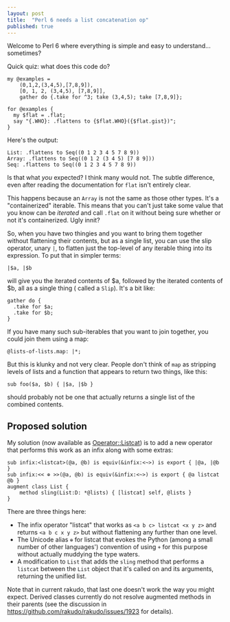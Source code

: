 ```yaml
---
layout: post
title:  "Perl 6 needs a list concatenation op"
published: true
---
```


Welcome to Perl 6 where everything is simple and easy to understand... sometimes?

Quick quiz: what does this code do?

    my @examples =
        (0,1,2,(3,4,5),[7,8,9]),
        [0, 1, 2, (3,4,5), [7,8,9]],
        gather do {.take for ^3; take (3,4,5); take [7,8,9]};

    for @examples {
      my $flat = .flat;
      say "{.WHO}: .flattens to {$flat.WHO}({$flat.gist})";
    }

Here's the output:

    List: .flattens to Seq((0 1 2 3 4 5 7 8 9))
    Array: .flattens to Seq((0 1 2 (3 4 5) [7 8 9]))
    Seq: .flattens to Seq((0 1 2 3 4 5 7 8 9))

Is that what _you_ expected? I think many would not. The subtle difference,
even after reading the documentation for `flat` isn't entirely clear.

This happens because an `Array` is not the same as those other types. It's
a "containerized" iterable. This means that you can't just take some value
that you know can be _iterated_ and call `.flat` on it without being
sure whether or not it's containerized. Ugly innit?

So, when you have two thingies and you want to bring them together
without flattening their contents, but as a single list, you can use
the slip operator, unary `|`, to flatten just the top-level of any
iterable thing into its expression. To put that in simpler terms:

    |$a, |$b

will give you the iterated contents of $a, followed
by the iterated contents of $b, all as a single thing (
called a `Slip`). It's a bit like:

    gather do {
      .take for $a;
      .take for $b;
    }

If you have many such sub-iterables that you want to
join together, you could join them using a map:

    @lists-of-lists.map: |*;

But this is klunky and not very clear. People don't think of `map`
as stripping levels of lists and a function that appears to return
two things, like this:

    sub foo($a, $b) { |$a, |$b }

should probably not be one that actually returns a single
list of the combined contents.

## Proposed solution

My solution (now available as [Operator::Listcat](https://github.com/ajs/perl6-Operator-Listcat))
is to add a new operator that performs this work as an
infix along with some extras:

    sub infix:<listcat>(@a, @b) is equiv(&infix:<~>) is export { |@a, |@b }
    sub infix:<< ⊕ >>(@a, @b) is equiv(&infix:<~>) is export { @a listcat @b }
    augment class List {
        method sling(List:D: *@lists) { [listcat] self, @lists }
    }

There are three things here:

* The infix operator "listcat" that works as `<a b c> listcat <x y z>` and
  returns `<a b c x y z>` but without flattening any further than one level.
* The Unicode alias `⊕` for listcat that evokes the Python (among a small
  number of other languages') convention of using
  `+` for this purpose without actually muddying the type waters.
* A modification to `List` that adds the `sling` method that performs
  a `listcat` between the `List` object that it's called on and its
  arguments, returning the unified list.

Note that in current rakudo, that last one doesn't work the way you might
expect. Derived classes currently do not resolve augmented methods in
their parents (see the discussion in https://github.com/rakudo/rakudo/issues/1923
for details).

